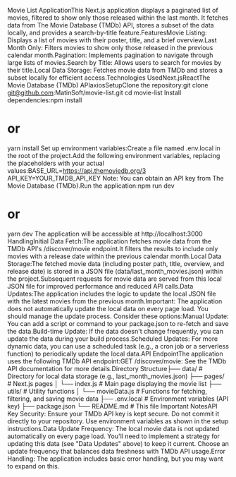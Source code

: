 Movie List ApplicationThis Next.js application displays a paginated list of movies, filtered to show only those released within the last month.  It fetches data from The Movie Database (TMDb) API, stores a subset of the data locally, and provides a search-by-title feature.FeaturesMovie Listing: Displays a list of movies with their poster, title, and a brief overview.Last Month Only: Filters movies to show only those released in the previous calendar month.Pagination: Implements pagination to navigate through large lists of movies.Search by Title: Allows users to search for movies by their title.Local Data Storage: Fetches movie data from TMDb and stores a subset locally for efficient access.Technologies UsedNext.jsReactThe Movie Database (TMDb) APIaxiosSetupClone the repository:git clone git@github.com:MatinSoft/movie-list.git
cd movie-list
Install dependencies:npm install
# or
yarn install
Set up environment variables:Create a file named .env.local in the root of the project.Add the following environment variables, replacing the placeholders with your actual values:BASE_URL=https://api.themoviedb.org/3
API_KEY=YOUR_TMDB_API_KEY
Note: You can obtain an API key from The Movie Database (TMDb).Run the application:npm run dev
# or
yarn dev
The application will be accessible at http://localhost:3000 HandlingInitial Data Fetch:The application fetches movie data from the TMDb API's /discover/movie endpoint.It filters the results to include only movies with a release date within the previous calendar month.Local Data Storage:The fetched movie data (including poster path, title, overview, and release date) is stored in a JSON file (data/last_month_movies.json) within the project.Subsequent requests for movie data are served from this local JSON file for improved performance and reduced API calls.Data Updates:The application includes the logic to update the local JSON file with the latest movies from the previous month.Important: The application does not automatically update the local data on every page load.  You should manage the update process.  Consider these options:Manual Update: You can add a script or command to your package.json to re-fetch and save the data.Build-time Update: If the data doesn't change frequently, you can update the data during your build process.Scheduled Updates: For more dynamic data, you can use a scheduled task (e.g., a cron job or a serverless function) to periodically update the local data.API EndpointThe application uses the following TMDb API endpoint:GET /discover/movie:  See the TMDb API documentation for more details.Directory Structure├── data/                       # Directory for local data storage (e.g., last_month_movies.json)
├── pages/                      # Next.js pages
│   └── index.js                # Main page displaying the movie list
├── utils/                      # Utility functions
│   └── movieData.js            # Functions for fetching, filtering, and saving movie data
├── .env.local                  # Environment variables (API key)
├── package.json
└── README.md                   # This file
Important NotesAPI Key Security: Ensure your TMDb API key is kept secure.  Do not commit it directly to your repository.  Use environment variables as shown in the setup instructions.Data Update Frequency: The local movie data is not updated automatically on every page load.  You'll need to implement a strategy for updating this data (see "Data Updates" above) to keep it current.  Choose an update frequency that balances data freshness with TMDb API usage.Error Handling: The application includes basic error handling, but you may want to expand on this.